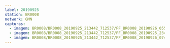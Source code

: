 ```yaml
---
label: 20190925
station: BR0008
network: GMN
capturas:
  - imagem: BR0008/BR0008_20190925_213442_712537/FF_BR0008_20190926_055013_764_0571904.fits_maxpixel.jpg
  - imagem: BR0008/BR0008_20190925_213442_712537/FF_BR0008_20190925_234443_441_0150528.fits_maxpixel.jpg
  - imagem: BR0008/BR0008_20190925_213442_712537/FF_BR0008_20190926_074212_108_0702208.fits_maxpixel.jpg
---
```

